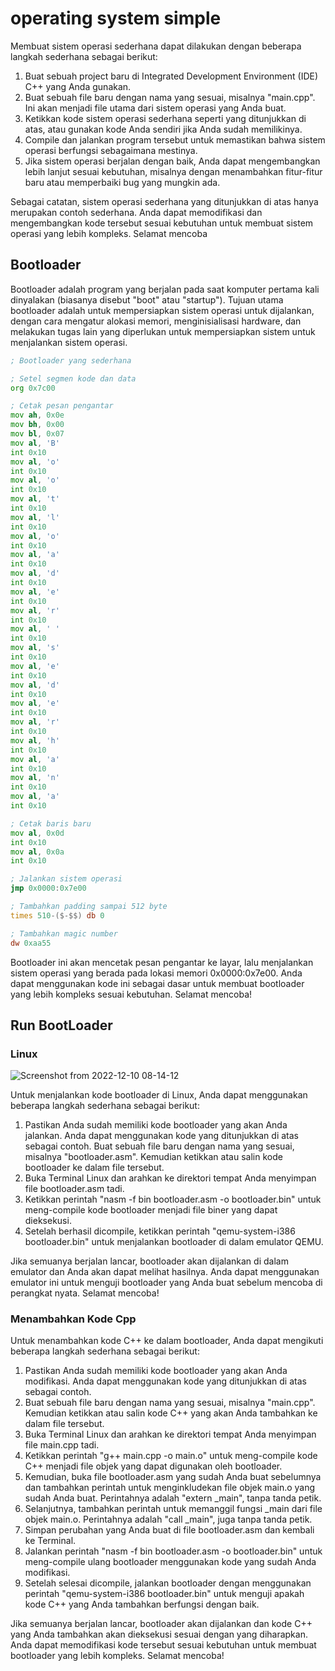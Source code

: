# operating system simple

Membuat sistem operasi sederhana dapat dilakukan dengan beberapa langkah sederhana sebagai berikut:

1. Buat sebuah project baru di Integrated Development Environment (IDE) C++ yang Anda gunakan.
2. Buat sebuah file baru dengan nama yang sesuai, misalnya "main.cpp". Ini akan menjadi file utama dari sistem operasi yang Anda buat.
3. Ketikkan kode sistem operasi sederhana seperti yang ditunjukkan di atas, atau gunakan kode Anda sendiri jika Anda sudah memilikinya.
4. Compile dan jalankan program tersebut untuk memastikan bahwa sistem operasi berfungsi sebagaimana mestinya.
5. Jika sistem operasi berjalan dengan baik, Anda dapat mengembangkan lebih lanjut sesuai kebutuhan, misalnya dengan menambahkan fitur-fitur baru atau memperbaiki bug yang mungkin ada.

Sebagai catatan, sistem operasi sederhana yang ditunjukkan di atas hanya merupakan contoh sederhana. Anda dapat memodifikasi dan mengembangkan kode tersebut sesuai kebutuhan untuk membuat sistem operasi yang lebih kompleks. Selamat mencoba


## Bootloader
Bootloader adalah program yang berjalan pada saat komputer pertama kali dinyalakan (biasanya disebut "boot" atau "startup"). Tujuan utama bootloader adalah untuk mempersiapkan sistem operasi untuk dijalankan, dengan cara mengatur alokasi memori, menginisialisasi hardware, dan melakukan tugas lain yang diperlukan untuk mempersiapkan sistem untuk menjalankan sistem operasi.

```asm
; Bootloader yang sederhana

; Setel segmen kode dan data
org 0x7c00

; Cetak pesan pengantar
mov ah, 0x0e
mov bh, 0x00
mov bl, 0x07
mov al, 'B'
int 0x10
mov al, 'o'
int 0x10
mov al, 'o'
int 0x10
mov al, 't'
int 0x10
mov al, 'l'
int 0x10
mov al, 'o'
int 0x10
mov al, 'a'
int 0x10
mov al, 'd'
int 0x10
mov al, 'e'
int 0x10
mov al, 'r'
int 0x10
mov al, ' '
int 0x10
mov al, 's'
int 0x10
mov al, 'e'
int 0x10
mov al, 'd'
int 0x10
mov al, 'e'
int 0x10
mov al, 'r'
int 0x10
mov al, 'h'
int 0x10
mov al, 'a'
int 0x10
mov al, 'n'
int 0x10
mov al, 'a'
int 0x10

; Cetak baris baru
mov al, 0x0d
int 0x10
mov al, 0x0a
int 0x10

; Jalankan sistem operasi
jmp 0x0000:0x7e00

; Tambahkan padding sampai 512 byte
times 510-($-$$) db 0

; Tambahkan magic number
dw 0xaa55
```

Bootloader ini akan mencetak pesan pengantar ke layar, lalu menjalankan sistem operasi yang berada pada lokasi memori 0x0000:0x7e00.
Anda dapat menggunakan kode ini sebagai dasar untuk membuat bootloader yang lebih kompleks sesuai kebutuhan. Selamat mencoba!


## Run BootLoader

### Linux
![Screenshot from 2022-12-10 08-14-12](https://user-images.githubusercontent.com/82513502/206821382-e8460bac-e4dc-4960-8b5c-3946ee3b34f7.png)

Untuk menjalankan kode bootloader di Linux, Anda dapat menggunakan beberapa langkah sederhana sebagai berikut:

1. Pastikan Anda sudah memiliki kode bootloader yang akan Anda jalankan. Anda dapat menggunakan kode yang ditunjukkan di atas sebagai contoh.
Buat sebuah file baru dengan nama yang sesuai, misalnya "bootloader.asm". Kemudian ketikkan atau salin kode bootloader ke dalam file tersebut.
2. Buka Terminal Linux dan arahkan ke direktori tempat Anda menyimpan file bootloader.asm tadi.
3. Ketikkan perintah "nasm -f bin bootloader.asm -o bootloader.bin" untuk meng-compile kode bootloader menjadi file biner yang dapat dieksekusi.
4. Setelah berhasil dicompile, ketikkan perintah "qemu-system-i386 bootloader.bin" untuk menjalankan bootloader di dalam emulator QEMU.

Jika semuanya berjalan lancar, bootloader akan dijalankan di dalam emulator dan Anda akan dapat melihat hasilnya. Anda dapat menggunakan emulator ini untuk menguji bootloader yang Anda buat sebelum mencoba di perangkat nyata. Selamat mencoba!   


### Menambahkan Kode Cpp

Untuk menambahkan kode C++ ke dalam bootloader, Anda dapat mengikuti beberapa langkah sederhana sebagai berikut:

1. Pastikan Anda sudah memiliki kode bootloader yang akan Anda modifikasi. Anda dapat menggunakan kode yang ditunjukkan di atas sebagai contoh.
2. Buat sebuah file baru dengan nama yang sesuai, misalnya "main.cpp". Kemudian ketikkan atau salin kode C++ yang akan Anda tambahkan ke dalam file tersebut.
3. Buka Terminal Linux dan arahkan ke direktori tempat Anda menyimpan file main.cpp tadi.
4. Ketikkan perintah "g++ main.cpp -o main.o" untuk meng-compile kode C++ menjadi file objek yang dapat digunakan oleh bootloader.
5. Kemudian, buka file bootloader.asm yang sudah Anda buat sebelumnya dan tambahkan perintah untuk menginkludekan file objek main.o yang sudah Anda buat. Perintahnya adalah "extern _main", tanpa tanda petik.
6. Selanjutnya, tambahkan perintah untuk memanggil fungsi _main dari file objek main.o. Perintahnya adalah "call _main", juga tanpa tanda petik.
7. Simpan perubahan yang Anda buat di file bootloader.asm dan kembali ke Terminal.
8. Jalankan perintah "nasm -f bin bootloader.asm -o bootloader.bin" untuk meng-compile ulang bootloader menggunakan kode yang sudah Anda modifikasi.
9. Setelah selesai dicompile, jalankan bootloader dengan menggunakan perintah "qemu-system-i386 bootloader.bin" untuk menguji apakah kode C++ yang Anda tambahkan berfungsi dengan baik.
    
Jika semuanya berjalan lancar, bootloader akan dijalankan dan kode C++ yang Anda tambahkan akan dieksekusi sesuai dengan yang diharapkan. Anda dapat memodifikasi kode tersebut sesuai kebutuhan untuk membuat bootloader yang lebih kompleks. Selamat mencoba!
